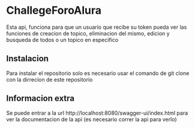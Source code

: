 # ChallegeForoAlura
Esta api, funciona para que un usuario que recibe su token pueda ver las funciones de creacion de topico, eliminacion del mismo, edicion y busqueda de todos o un topico en especifico
## Instalacion
Para instalar el repositorio solo es necesario usar el comando de git clone con la dirrecion de este repositorio
## Informacion extra
Se puede entrar a la url http://localhost:8080/swagger-ui/index.html para ver la documentacion de la api (es necesario correr la api para verlo)
